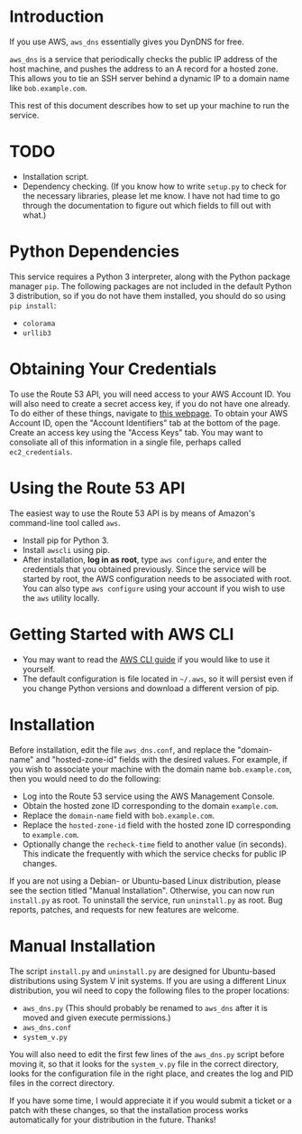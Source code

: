 <!--
  ** File Name:	README.md
  ** Author:	Aditya Ramesh
  ** Date:	01/09/2014
  ** Contact:	_@adityaramesh.com
-->

# Introduction

If you use AWS, `aws_dns` essentially gives you DynDNS for free.

`aws_dns` is a service that periodically checks the public IP address of the
host machine, and pushes the address to an A record for a hosted zone. This
allows you to tie an SSH server behind a dynamic IP to a domain name like
`bob.example.com`.

This rest of this document describes how to set up your machine to run the
service.

# TODO

  - Installation script.
  - Dependency checking. (If you know how to write `setup.py` to check for the
  necessary libraries, please let me know. I have not had time to go through the
  documentation to figure out which fields to fill out with what.)

# Python Dependencies

This service requires a Python 3 interpreter, along with the Python package
manager `pip`. The following packages are not included in the default Python 3
distribution, so if you do not have them installed, you should do so using `pip
install`:

  - `colorama`
  - `urllib3`

# Obtaining Your Credentials

To use the Route 53 API, you will need access to your AWS Account ID. You will
also need to create a secret access key, if you do not have one already. To do
either of these things, navigate to [this webpage][security_credentials]. To
obtain your AWS Account ID, open the "Account Identifiers" tab at the bottom of
the page. Create an access key using the "Access Keys" tab. You may want to
consoliate all of this information in a single file, perhaps called
`ec2_credentials`.

# Using the Route 53 API

The easiest way to use the Route 53 API is by means of Amazon's command-line
tool called `aws`.

- Install pip for Python 3.
- Install `awscli` using pip.
- After installation, **log in as root**, type `aws configure`, and enter the
  credentials that you obtained previously. Since the service will be started by
  root, the AWS configuration needs to be associated with root. You can also
  type `aws configure` using your account if you wish to use the `aws` utility
  locally.

# Getting Started with AWS CLI

- You may want to read the [AWS CLI guide][aws_cli] if you would like to use it
  yourself.
- The default configuration is file located in `~/.aws`, so it will persist even
if you change Python versions and download a different version of pip.

# Installation

Before installation, edit the file `aws_dns.conf`, and replace the "domain-name"
and "hosted-zone-id" fields with the desired values. For example, if you wish to
associate your machine with the domain name `bob.example.com`, then you would
need to do the following:

  - Log into the Route 53 service using the AWS Management Console.
  - Obtain the hosted zone ID corresponding to the domain `example.com`.
  - Replace the `domain-name` field with `bob.example.com`.
  - Replace the `hosted-zone-id` field with the hosted zone ID corresponding to
  `example.com`.
  - Optionally change the `recheck-time` field to another value (in seconds).
  This indicate the frequently with which the service checks for public IP
  changes.

If you are not using a Debian- or Ubuntu-based Linux distribution, please see
the section titled "Manual Installation". Otherwise, you can now run
`install.py` as root. To uninstall the service, run `uninstall.py` as root. Bug
reports, patches, and requests for new features are welcome.

# Manual Installation

The script `install.py` and `uninstall.py` are designed for Ubuntu-based
distributions using System V init systems. If you are using a different Linux
distribution, you wil need to copy the following files to the proper locations:

  - `aws_dns.py` (This should probably be renamed to `aws_dns` after it is
  moved and given execute permissions.)
  - `aws_dns.conf`
  - `system_v.py`
 
You will also need to edit the first few lines of the `aws_dns.py` script before
moving it, so that it looks for the `system_v.py` file in the correct directory,
looks for the configuration file in the right place, and creates the log and PID
files in the correct directory.

If you have some time, I would appreciate it if you would submit a ticket or a
patch with these changes, so that the installation process works automatically
for your distribution in the future. Thanks!

[security_credentials]:
https://console.aws.amazon.com/iam/home?#security_credential
"IAM Management Console"

[aws_cli]:
http://docs.aws.amazon.com/cli/latest/userguide/cli-chap-welcome.html
"AWS CLI"
